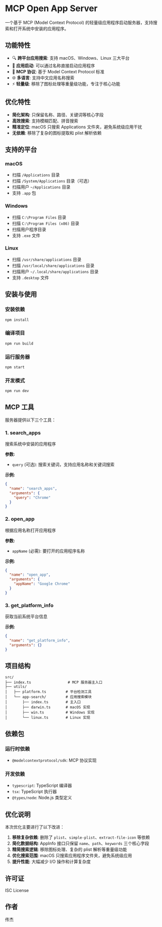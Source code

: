 # MCP Open App Server

一个基于 MCP (Model Context Protocol)
的轻量级应用程序启动服务器，支持搜索和打开系统中安装的应用程序。

## 功能特性

- 🔍 **跨平台应用搜索**: 支持 macOS、Windows、Linux 三大平台
- 🚀 **应用启动**: 可以通过名称直接启动应用程序
- 🔧 **MCP 协议**: 基于 Model Context Protocol 标准
- 🌐 **多语言**: 支持中文应用名称搜索
- ⚡ **轻量级**: 移除了图标处理等重量级功能，专注于核心功能

## 优化特性

- **简化架构**: 只保留名称、路径、关键词等核心字段
- **高效搜索**: 支持模糊匹配、拼音搜索
- **精准定位**: macOS 只搜索 Applications 文件夹，避免系统级应用干扰
- **无依赖**: 移除了复杂的图标提取和 plist 解析依赖

## 支持的平台

### macOS

- 扫描 `/Applications` 目录
- 扫描 `/System/Applications` 目录（可选）
- 扫描用户 `~/Applications` 目录
- 支持 `.app` 包

### Windows

- 扫描 `C:\Program Files` 目录
- 扫描 `C:\Program Files (x86)` 目录
- 扫描用户程序目录
- 支持 `.exe` 文件

### Linux

- 扫描 `/usr/share/applications` 目录
- 扫描 `/usr/local/share/applications` 目录
- 扫描用户 `~/.local/share/applications` 目录
- 支持 `.desktop` 文件

## 安装与使用

### 安装依赖

```bash
npm install
```

### 编译项目

```bash
npm run build
```

### 运行服务器

```bash
npm start
```

### 开发模式

```bash
npm run dev
```

## MCP 工具

服务器提供以下三个工具：

### 1. search_apps

搜索系统中安装的应用程序

**参数:**

- `query` (可选): 搜索关键词，支持应用名称和关键词搜索

**示例:**

```json
{
  "name": "search_apps",
  "arguments": {
    "query": "Chrome"
  }
}
```

### 2. open_app

根据应用名称打开应用程序

**参数:**

- `appName` (必需): 要打开的应用程序名称

**示例:**

```json
{
  "name": "open_app",
  "arguments": {
    "appName": "Google Chrome"
  }
}
```

### 3. get_platform_info

获取当前系统平台信息

**示例:**

```json
{
  "name": "get_platform_info",
  "arguments": {}
}
```

## 项目结构

```
src/
├── index.ts                 # MCP 服务器主入口
├── utils/
│   ├── platform.ts         # 平台检测工具
│   └── app-search/         # 应用搜索模块
│       ├── index.ts        # 主入口
│       ├── darwin.ts       # macOS 实现
│       ├── win.ts          # Windows 实现
│       └── linux.ts        # Linux 实现
```

## 依赖包

### 运行时依赖

- `@modelcontextprotocol/sdk`: MCP 协议实现

### 开发依赖

- `typescript`: TypeScript 编译器
- `tsx`: TypeScript 执行器
- `@types/node`: Node.js 类型定义

## 优化说明

本次优化主要进行了以下改进：

1. **移除复杂依赖**: 删除了 `plist`、`simple-plist`、`extract-file-icon` 等依赖
2. **简化数据结构**: AppInfo 接口只保留 `name`、`path`、`keywords` 三个核心字段
3. **精简搜索逻辑**: 移除图标处理、复杂的 plist 解析等重量级功能
4. **优化搜索范围**: macOS 只搜索应用程序文件夹，避免系统级应用
5. **提升性能**: 大幅减少 I/O 操作和计算复杂度

## 许可证

ISC License

## 作者

传杰
